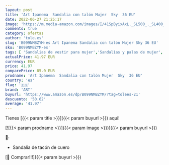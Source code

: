 ```yaml
---
layout: post
title: 'Art Ipanema  Sandalia con talón Mujer  Sky  36 EU'
date: 2022-06-27 21:25:17
image: 'https://m.media-amazon.com/images/I/41SpByixAxL._SL500_._SL400_.jpg'
comments: true
category: ofertas
author: 'tole.es'
slug: 'B099NMBZYM-es Art Ipanema Sandalia con talón Mujer Sky 36 EU'
sku: 'B099NMBZYM-es'
tags: [ 'Sandalias de vestir para mujer','Sandalias y palas de mujer','Zapatos','Zapatos para mujer','Zapatos y complementos','art','sandalia','🇪🇸', ]
actualPrice: 41.97 EUR
currency: EUR
price: 41.97
comparePrice: 85.0 EUR
prodname: 'Art Ipanema  Sandalia con talón Mujer  Sky  36 EU'
country: 'es'
flag: '🇪🇸'
brand: 'ART'
buyurl: 'https://www.amazon.es/dp/B099NMBZYM/?tag=tolees-21'
descuento: '50.62'
average: '41.97'
---
```


Tienes [{{< param title >}}]({{< param buyurl >}}) aqui!

[![{{< param prodname >}}]({{< param image >}})]({{< param buyurl >}})

🔎:

- Sandalia de tacón de cuero

[🛒 Comprar!!!]({{< param buyurl >}})
